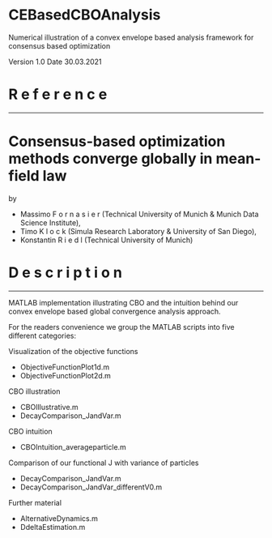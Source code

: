 # CEBasedCBOAnalysis
Numerical illustration of a convex envelope based analysis framework for consensus based optimization

Version 1.0
Date 30.03.2021

# R e f e r e n c e
-----------------
# Consensus-based optimization methods converge globally in mean-field law

by

- Massimo  F o r n a s i e r  (Technical University of Munich & Munich Data Science Institute), 
- Timo  K l o c k  (Simula Research Laboratory & University of San Diego),
- Konstantin  R i e d l  (Technical University of Munich)


# D e s c r i p t i o n
---------------------
MATLAB implementation illustrating CBO and the intuition behind our convex
envelope based global convergence analysis approach.

For the readers convenience we group the MATLAB scripts into five different
categories:

Visualization of the objective functions
- ObjectiveFunctionPlot1d.m
- ObjectiveFunctionPlot2d.m

CBO illustration
- CBOIllustrative.m
- DecayComparison_JandVar.m

CBO intuition
- CBOIntuition_averageparticle.m

Comparison of our functional J with variance of particles
- DecayComparison_JandVar.m
- DecayComparison_JandVar_differentV0.m

Further material
- AlternativeDynamics.m
- DdeltaEstimation.m
